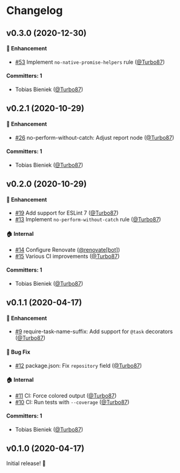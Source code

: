 # Changelog

## v0.3.0 (2020-12-30)

#### :rocket: Enhancement
* [#53](https://github.com/simplabs/eslint-plugin-ember-concurrency/pull/53) Implement `no-native-promise-helpers` rule ([@Turbo87](https://github.com/Turbo87))

#### Committers: 1
- Tobias Bieniek ([@Turbo87](https://github.com/Turbo87))

## v0.2.1 (2020-10-29)

#### :rocket: Enhancement
* [#26](https://github.com/simplabs/eslint-plugin-ember-concurrency/pull/26) no-perform-without-catch: Adjust report node ([@Turbo87](https://github.com/Turbo87))

#### Committers: 1
- Tobias Bieniek ([@Turbo87](https://github.com/Turbo87))

## v0.2.0 (2020-10-29)

#### :rocket: Enhancement
* [#19](https://github.com/simplabs/eslint-plugin-ember-concurrency/pull/19) Add support for ESLint 7 ([@Turbo87](https://github.com/Turbo87))
* [#13](https://github.com/simplabs/eslint-plugin-ember-concurrency/pull/13) Implement `no-perform-without-catch` rule ([@Turbo87](https://github.com/Turbo87))

#### :house: Internal
* [#14](https://github.com/simplabs/eslint-plugin-ember-concurrency/pull/14) Configure Renovate ([@renovate[bot]](https://github.com/apps/renovate))
* [#15](https://github.com/simplabs/eslint-plugin-ember-concurrency/pull/15) Various CI improvements ([@Turbo87](https://github.com/Turbo87))

#### Committers: 1
- Tobias Bieniek ([@Turbo87](https://github.com/Turbo87))

## v0.1.1 (2020-04-17)

#### :rocket: Enhancement
* [#9](https://github.com/simplabs/eslint-plugin-ember-concurrency/pull/9) require-task-name-suffix: Add support for `@task` decorators ([@Turbo87](https://github.com/Turbo87))

#### :bug: Bug Fix
* [#12](https://github.com/simplabs/eslint-plugin-ember-concurrency/pull/12) package.json: Fix `repository` field ([@Turbo87](https://github.com/Turbo87))

#### :house: Internal
* [#11](https://github.com/simplabs/eslint-plugin-ember-concurrency/pull/11) CI: Force colored output ([@Turbo87](https://github.com/Turbo87))
* [#10](https://github.com/simplabs/eslint-plugin-ember-concurrency/pull/10) CI: Run tests with `--coverage` ([@Turbo87](https://github.com/Turbo87))

#### Committers: 1
- Tobias Bieniek ([@Turbo87](https://github.com/Turbo87))


## v0.1.0 (2020-04-17)

Initial release! 🎉
